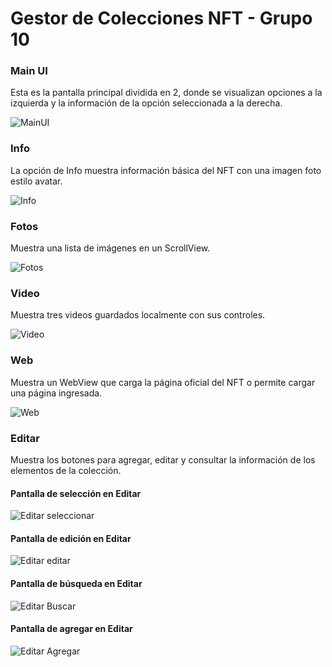 # Gestor de Colecciones NFT - Grupo 10

### **Main UI**  
Esta es la pantalla principal dividida en 2, donde se visualizan opciones a la izquierda y la información de la opción seleccionada a la derecha.

![MainUI](https://github.com/user-attachments/assets/a1d7f9ad-8478-4ff3-9e00-d1dc0b57edda)

### **Info**  
La opción de Info muestra información básica del NFT con una imagen foto estilo avatar.

![Info](https://github.com/user-attachments/assets/f5a62f09-7b0f-4924-8435-7b0d1d452cf9)

### **Fotos**  
Muestra una lista de imágenes en un ScrollView.

![Fotos](https://github.com/user-attachments/assets/cf6993f6-7d4c-47ca-9ee2-318a9dea45bd)

### **Video**  
Muestra tres videos guardados localmente con sus controles.

![Video](https://github.com/user-attachments/assets/793ebb8c-bfc5-491a-b9e0-ea650c4bf5f6)

### **Web**  
Muestra un WebView que carga la página oficial del NFT o permite cargar una página ingresada.

![Web](https://github.com/user-attachments/assets/ddabae99-702d-44ee-894d-b1f43ae7fe15)

### **Editar**  
Muestra los botones para agregar, editar y consultar la información de los elementos de la colección.

#### **Pantalla de selección en Editar**  
![Editar seleccionar](https://github.com/user-attachments/assets/694a1b26-d08b-42bc-864f-4cb4a74d7563)

#### **Pantalla de edición en Editar**  
![Editar editar](https://github.com/user-attachments/assets/daf11515-12ec-4faf-ba21-eb87f9879b14)

#### **Pantalla de búsqueda en Editar**  
![Editar Buscar](https://github.com/user-attachments/assets/cfcfbfbc-22b0-4544-a72b-edab69b3b388)

#### **Pantalla de agregar en Editar**  
![Editar Agregar](https://github.com/user-attachments/assets/3265c6bd-d858-4361-a155-169581729a1c)
